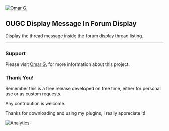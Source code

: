 [![Omar G.](http://omarg.me/cache/images/logo.png "Omar G. MyBB Page")](http://omarg.me/page?mybb "Omar G. MyBB Page")

## OUGC Display Message In Forum Display
Display the thread message inside the forum display thread listing.

***

### Support
Please visit [Omar G.](https://omarg.me/thread?public/plugins/mybb-ougc-display-message-in-forum-display "Visit Omar.G") for more information about this project.

### Thank You!
Remember this is a free release developed on free time, either for personal use or as custom requests.

Any contribution is welcome.

Thanks for downloading and using my plugins, I really appreciate it!

[![Analytics](https://ga-beacon.appspot.com/UA-133144685-1/OUGC-Display-Message-In-Forum-Display/?flat&useReferer)](https://github.com/igrigorik/ga-beacon)